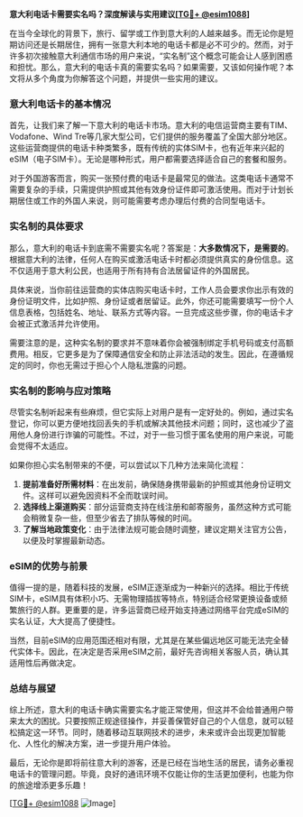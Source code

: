 **意大利电话卡需要实名吗？深度解读与实用建议[[TG💪+ @esim1088](https://t.me/s/esim1088)]**

在当今全球化的背景下，旅行、留学或工作到意大利的人越来越多。而无论你是短期访问还是长期居住，拥有一张意大利本地的电话卡都是必不可少的。然而，对于许多初次接触意大利通信市场的用户来说，“实名制”这个概念可能会让人感到困惑和担忧。那么，意大利的电话卡真的需要实名吗？如果需要，又该如何操作呢？本文将从多个角度为你解答这个问题，并提供一些实用的建议。

### 意大利电话卡的基本情况

首先，让我们来了解一下意大利的电话卡市场。意大利的电信运营商主要有TIM、Vodafone、Wind Tre等几家大型公司，它们提供的服务覆盖了全国大部分地区。这些运营商提供的电话卡种类繁多，既有传统的实体SIM卡，也有近年来兴起的eSIM（电子SIM卡）。无论是哪种形式，用户都需要选择适合自己的套餐和服务。

对于外国游客而言，购买一张预付费的电话卡是最常见的做法。这类电话卡通常不需要复杂的手续，只需提供护照或其他有效身份证件即可激活使用。而对于计划长期居住或工作的外国人来说，则可能需要考虑办理后付费的合同型电话卡。

### 实名制的具体要求

那么，意大利的电话卡到底需不需要实名呢？答案是：**大多数情况下，是需要的**。根据意大利的法律，任何人在购买或激活电话卡时都必须提供真实的身份信息。这不仅适用于意大利公民，也适用于所有持有合法居留证件的外国居民。

具体来说，当你前往运营商的实体店购买电话卡时，工作人员会要求你出示有效的身份证明文件，比如护照、身份证或者居留证。此外，你还可能需要填写一份个人信息表格，包括姓名、地址、联系方式等内容。一旦完成这些步骤，你的电话卡才会被正式激活并允许使用。

需要注意的是，这种实名制的要求并不意味着你会被强制绑定手机号码或支付高额费用。相反，它更多是为了保障通信安全和防止非法活动的发生。因此，在遵循规定的同时，你也无需过于担心个人隐私泄露的问题。

### 实名制的影响与应对策略

尽管实名制听起来有些麻烦，但它实际上对用户是有一定好处的。例如，通过实名登记，你可以更方便地找回丢失的手机或解决其他技术问题；同时，这也减少了盗用他人身份进行诈骗的可能性。不过，对于一些习惯于匿名使用的用户来说，可能会觉得不太适应。

如果你担心实名制带来的不便，可以尝试以下几种方法来简化流程：

1. **提前准备好所需材料**：在出发前，确保随身携带最新的护照或其他身份证明文件。这样可以避免因资料不全而耽误时间。
2. **选择线上渠道购买**：部分运营商支持在线注册和邮寄服务，虽然这种方式可能会稍微复杂一些，但至少省去了排队等候的时间。
3. **了解当地政策变化**：由于法律法规可能会随时调整，建议定期关注官方公告，以便及时掌握最新动态。

### eSIM的优势与前景

值得一提的是，随着科技的发展，eSIM正逐渐成为一种新兴的选择。相比于传统SIM卡，eSIM具有体积小巧、无需物理插拔等特点，特别适合经常更换设备或频繁旅行的人群。更重要的是，许多运营商已经开始支持通过网络平台完成eSIM的实名认证，大大提高了便捷性。

当然，目前eSIM的应用范围还相对有限，尤其是在某些偏远地区可能无法完全替代实体卡。因此，在决定是否采用eSIM之前，最好先咨询相关客服人员，确认其适用性后再做决定。

### 总结与展望

综上所述，意大利的电话卡确实需要实名才能正常使用，但这并不会给普通用户带来太大的困扰。只要按照正规途径操作，并妥善保管好自己的个人信息，就可以轻松搞定这一环节。同时，随着移动互联网技术的进步，未来或许会出现更加智能化、人性化的解决方案，进一步提升用户体验。

最后，无论你是即将前往意大利的游客，还是已经在当地生活的居民，请务必重视电话卡的管理问题。毕竟，良好的通讯环境不仅能让你的生活更加便利，也能为你的旅途增添更多乐趣！

[[TG💪+ @esim1088](https://t.me/s/esim1088) ![Image](https://i.postimg.cc/4NQfJmqS/Snipaste-2025-05-13-00-14-12.png)]
